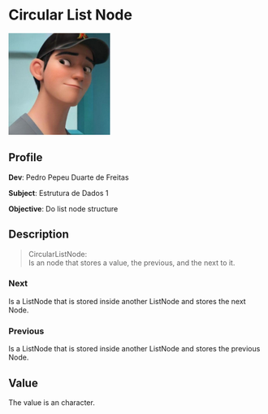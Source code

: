 # Circular List Node

<img src="assets/images/icon.png" alt="profile_pic" width="200"/>


## Profile
**Dev**: Pedro Pepeu Duarte de Freitas

**Subject**: Estrutura de Dados 1

**Objective**: Do list node structure


## Description
> CircularListNode:\
> Is an node that stores a value, the previous, and the next to it.

### Next
Is a ListNode that is stored inside another ListNode and stores the next Node.

### Previous
Is a ListNode that is stored inside another ListNode and stores the previous Node.

## Value
The value is an character.
